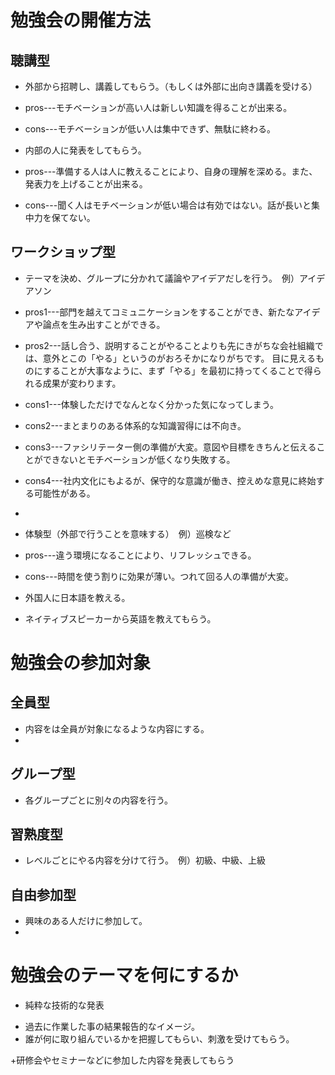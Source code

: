 # 勉強会の開催方法

## 聴講型
* 外部から招聘し、講義してもらう。（もしくは外部に出向き講義を受ける）
 * pros---モチベーションが高い人は新しい知識を得ることが出来る。
 * cons---モチベーションが低い人は集中できず、無駄に終わる。

* 内部の人に発表をしてもらう。
 * pros---準備する人は人に教えることにより、自身の理解を深める。また、発表力を上げることが出来る。
 * cons---聞く人はモチベーションが低い場合は有効ではない。話が長いと集中力を保てない。

## ワークショップ型
* テーマを決め、グループに分かれて議論やアイデアだしを行う。　例）アイデアソン
 * pros1---部門を越えてコミュニケーションをすることができ、新たなアイデアや論点を生み出すことができる。
 * pros2---話し合う、説明することがやることよりも先にきがちな会社組織では、意外とこの「やる」というのがおろそかになりがちです。
目に見えるものにすることが大事なように、まず「やる」を最初に持ってくることで得られる成果が変わります。
 * cons1---体験しただけでなんとなく分かった気になってしまう。
 * cons2---まとまりのある体系的な知識習得には不向き。
 * cons3---ファシリテーター側の準備が大変。意図や目標をきちんと伝えることができないとモチベーションが低くなり失敗する。
 * cons4---社内文化にもよるが、保守的な意識が働き、控えめな意見に終始する可能性がある。
 * 
* 体験型（外部で行うことを意味する）　例）巡検など
 * pros---違う環境になることにより、リフレッシュできる。
 * cons---時間を使う割りに効果が薄い。つれて回る人の準備が大変。

 * 外国人に日本語を教える。
 * ネイティブスピーカーから英語を教えてもらう。

# 勉強会の参加対象

## 全員型
* 内容をは全員が対象になるような内容にする。
* 
## グループ型
* 各グループごとに別々の内容を行う。

## 習熟度型
* レベルごとにやる内容を分けて行う。　例）初級、中級、上級

## 自由参加型
* 興味のある人だけに参加して。
* 

# 勉強会のテーマを何にするか
+ 純粋な技術的な発表
- 過去に作業した事の結果報告的なイメージ。
- 誰が何に取り組んでいるかを把握してもらい、刺激を受けてもらう。

+研修会やセミナーなどに参加した内容を発表してもらう
